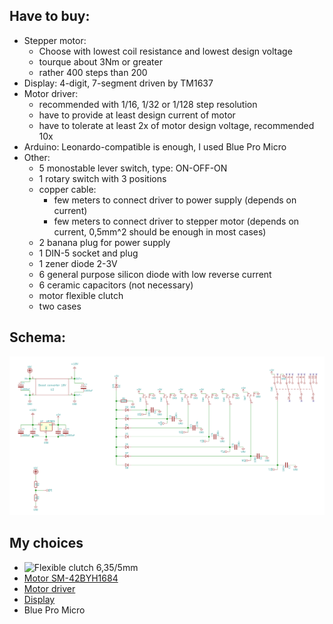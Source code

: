 
## Have to buy: ##

* Stepper motor: 
  * Choose with lowest coil resistance and lowest design voltage
  * tourque about 3Nm or greater
  * rather 400 steps than 200
* Display: 4-digit, 7-segment driven by TM1637
* Motor driver:
  * recommended with 1/16, 1/32 or 1/128 step resolution
  * have to provide at least design current of motor
  * have to tolerate at least 2x of motor design voltage, recommended 10x
* Arduino: Leonardo-compatible is enough, I used Blue Pro Micro
* Other:
  * 5 monostable lever switch, type: ON-OFF-ON
  * 1 rotary switch with 3 positions
  * copper cable:
    * few meters to connect driver to power supply (depends on current)
    * few meters to connect driver to stepper motor (depends on current, 0,5mm^2 should be enough in most cases)
  * 2 banana plug for power supply
  * 1 DIN-5 socket and plug
  * 1 zener diode 2-3V
  * 6 general purpose silicon diode with low reverse current
  * 6 ceramic capacitors (not necessary)
  * motor flexible clutch
  * two cases

## Schema: ##
![Schema](schema.png)


## My choices ##
* ![Flexible clutch 6,35/5mm](https://static1.redcart.pl/templates/images/thumb/995/1500/1500/pl/0/templates/images/products/995/adc648671c8d53c314f9d0aac80086b8.jpg)
* [Motor SM-42BYH1684](https://botland.com.pl/silniki-krokowe/10892-silnik-krokowy-sm-42byh1684-400-krokowobr-28v-168a-048nm.html)
* [Motor driver](https://www.pololu.com/product/2970)
* [Display](https://botland.com.pl/wyswietlacze-segmentowe-led/5973-modul-4x-wyswietlacz-7-segmentowy-interfejs-cyfrowy.html)
* Blue Pro Micro

